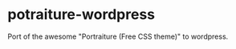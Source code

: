 potraiture-wordpress
====================

Port of the awesome "Portraiture (Free CSS theme)" to wordpress.